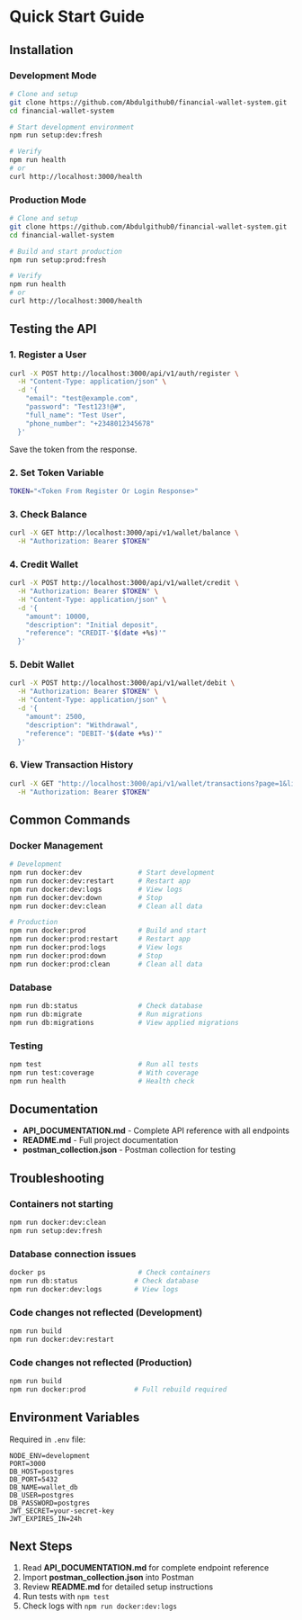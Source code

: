 # Quick Start Guide

## Installation

### Development Mode

```bash
# Clone and setup
git clone https://github.com/Abdulgithub0/financial-wallet-system.git
cd financial-wallet-system

# Start development environment
npm run setup:dev:fresh

# Verify
npm run health
# or
curl http://localhost:3000/health
```

### Production Mode

```bash
# Clone and setup
git clone https://github.com/Abdulgithub0/financial-wallet-system.git
cd financial-wallet-system

# Build and start production
npm run setup:prod:fresh

# Verify
npm run health
# or
curl http://localhost:3000/health
```

## Testing the API

### 1. Register a User

```bash
curl -X POST http://localhost:3000/api/v1/auth/register \
  -H "Content-Type: application/json" \
  -d '{
    "email": "test@example.com",
    "password": "Test123!@#",
    "full_name": "Test User",
    "phone_number": "+2348012345678"
  }'
```

Save the token from the response.

### 2. Set Token Variable

```bash
TOKEN="<Token From Register Or Login Response>" 
```

### 3. Check Balance

```bash
curl -X GET http://localhost:3000/api/v1/wallet/balance \
  -H "Authorization: Bearer $TOKEN"
```

### 4. Credit Wallet

```bash
curl -X POST http://localhost:3000/api/v1/wallet/credit \
  -H "Authorization: Bearer $TOKEN" \
  -H "Content-Type: application/json" \
  -d '{
    "amount": 10000,
    "description": "Initial deposit",
    "reference": "CREDIT-'$(date +%s)'"
  }'
```

### 5. Debit Wallet

```bash
curl -X POST http://localhost:3000/api/v1/wallet/debit \
  -H "Authorization: Bearer $TOKEN" \
  -H "Content-Type: application/json" \
  -d '{
    "amount": 2500,
    "description": "Withdrawal",
    "reference": "DEBIT-'$(date +%s)'"
  }'
```

### 6. View Transaction History

```bash
curl -X GET "http://localhost:3000/api/v1/wallet/transactions?page=1&limit=10" \
  -H "Authorization: Bearer $TOKEN"
```

## Common Commands

### Docker Management

```bash
# Development
npm run docker:dev              # Start development
npm run docker:dev:restart      # Restart app
npm run docker:dev:logs         # View logs
npm run docker:dev:down         # Stop
npm run docker:dev:clean        # Clean all data

# Production
npm run docker:prod             # Build and start
npm run docker:prod:restart     # Restart app
npm run docker:prod:logs        # View logs
npm run docker:prod:down        # Stop
npm run docker:prod:clean       # Clean all data
```

### Database

```bash
npm run db:status               # Check database
npm run db:migrate              # Run migrations
npm run db:migrations           # View applied migrations
```

### Testing

```bash
npm test                        # Run all tests
npm run test:coverage           # With coverage
npm run health                  # Health check
```

## Documentation

- **API_DOCUMENTATION.md** - Complete API reference with all endpoints
- **README.md** - Full project documentation
- **postman_collection.json** - Postman collection for testing

## Troubleshooting

### Containers not starting

```bash
npm run docker:dev:clean
npm run setup:dev:fresh
```

### Database connection issues

```bash
docker ps                       # Check containers
npm run db:status              # Check database
npm run docker:dev:logs        # View logs
```

### Code changes not reflected (Development)

```bash
npm run build
npm run docker:dev:restart
```

### Code changes not reflected (Production)

```bash
npm run build
npm run docker:prod            # Full rebuild required
```

## Environment Variables

Required in `.env` file:

```env
NODE_ENV=development
PORT=3000
DB_HOST=postgres
DB_PORT=5432
DB_NAME=wallet_db
DB_USER=postgres
DB_PASSWORD=postgres
JWT_SECRET=your-secret-key
JWT_EXPIRES_IN=24h
```

## Next Steps

1. Read **API_DOCUMENTATION.md** for complete endpoint reference
2. Import **postman_collection.json** into Postman
3. Review **README.md** for detailed setup instructions
4. Run tests with `npm test`
5. Check logs with `npm run docker:dev:logs`

